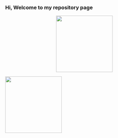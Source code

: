 ### Hi, Welcome to my repository page


<p align="center">
<a href="https://github.com/kayua">
<img height="180em" src="https://github-readme-stats.vercel.app/api?username=kayua&show_icons=true&theme=default&include_all_commits=true&count_private=true"/>
 <p width="10">
</p>
<img height="180em" src="https://github-readme-stats.vercel.app/api/top-langs/?username=kayua&layout=compact&langs_count=10&theme=default"/>
</p>
